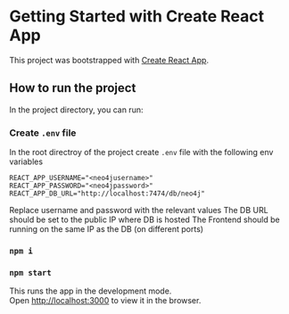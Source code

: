 # Getting Started with Create React App

This project was bootstrapped with [Create React App](https://github.com/facebook/create-react-app).

## How to run the project

In the project directory, you can run:
### Create `.env` file
In the root directroy of the project create `.env` file with the following env variables
```
REACT_APP_USERNAME="<neo4jusername>"
REACT_APP_PASSWORD="<neo4jpassword>"
REACT_APP_DB_URL="http://localhost:7474/db/neo4j"
```
Replace username and password with the relevant values
The DB URL should be set to the public IP where DB is hosted
The Frontend should be running on the same IP as the DB (on different ports)

### `npm i`
### `npm start`
This runs the app in the development mode.\
Open [http://localhost:3000](http://localhost:3000) to view it in the browser.